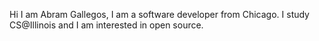 Hi I am Abram Gallegos, I am a software developer from Chicago. I study CS@Illinois and I am interested in open source.
